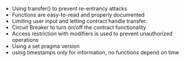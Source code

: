 - Using transfer() to prevent re-entrancy attacks
- Functions are easy-to-read and properly documented
- Limiting user input and letting contract handle transfer.
- Circuit Breaker to turn on/off the contract functionality
- Access restriction with modifiers is used to prevent unauthorized operations
- Using a set pragma version
- using timestamps only for information, no functions depend on time
